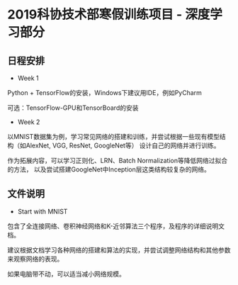 # 2019科协技术部寒假训练项目 - 深度学习部分

## 日程安排

- Week 1

Python + TensorFlow的安装，Windows下建议用IDE，例如PyCharm

可选：TensorFlow-GPU和TensorBoard的安装

- Week 2

以MNIST数据集为例，学习常见网络的搭建和训练，并尝试根据一些现有模型结构（如AlexNet, VGG, ResNet, GoogleNet等）
设计自己的网络并进行训练。

作为拓展内容，可以学习正则化、LRN、Batch Normalization等降低网络过拟合的方法，
以及尝试搭建GoogleNet中Inception层这类结构较复杂的网络。

## 文件说明

- Start with MNIST

包含了全连接网络、卷积神经网络和K-近邻算法三个程序，及程序的详细说明文档。

建议根据文档学习各种网络的搭建和算法的实现，并尝试调整网络结构和其他参数来观察网络的表现。

如果电脑带不动，可以适当减小网络规模。